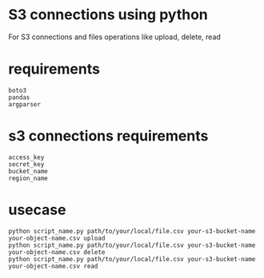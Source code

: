 
# S3 connections using python

For S3 connections and files operations like upload, delete, read


# requirements

    boto3
    pandas
    argparser

# s3 connections requirements
    access_key
    secret_key
    bucket_name
    region_name

# usecase
    python script_name.py path/to/your/local/file.csv your-s3-bucket-name your-object-name.csv upload
    python script_name.py path/to/your/local/file.csv your-s3-bucket-name your-object-name.csv delete
    python script_name.py path/to/your/local/file.csv your-s3-bucket-name your-object-name.csv read